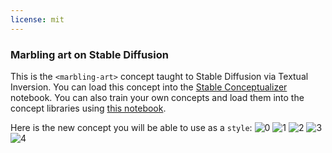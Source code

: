 ```yaml
---
license: mit
---
```

### Marbling art on Stable Diffusion
This is the `<marbling-art>` concept taught to Stable Diffusion via Textual Inversion. You can load this concept into the [Stable Conceptualizer](https://colab.research.google.com/github/huggingface/notebooks/blob/main/diffusers/stable_conceptualizer_inference.ipynb) notebook. You can also train your own concepts and load them into the concept libraries using [this notebook](https://colab.research.google.com/github/huggingface/notebooks/blob/main/diffusers/sd_textual_inversion_training.ipynb).

Here is the new concept you will be able to use as a `style`:
![<marbling-art> 0](https://huggingface.co/sd-concepts-library/marbling-art/resolve/main/concept_images/1.jpeg)
![<marbling-art> 1](https://huggingface.co/sd-concepts-library/marbling-art/resolve/main/concept_images/2.jpeg)
![<marbling-art> 2](https://huggingface.co/sd-concepts-library/marbling-art/resolve/main/concept_images/0.jpeg)
![<marbling-art> 3](https://huggingface.co/sd-concepts-library/marbling-art/resolve/main/concept_images/3.jpeg)
![<marbling-art> 4](https://huggingface.co/sd-concepts-library/marbling-art/resolve/main/concept_images/4.jpeg)


